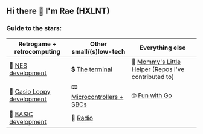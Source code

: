 ## Hi there 👋 I'm Rae (HXLNT)

### Guide to the stars:

Retrogame + retrocomputing | Other small/(s)low-tech | Everything else |
---------------------------|-------------------------|-----------------|
🍄 [NES development](https://github.com/stars/hxlnt/lists/nes-development) | 💲 [The terminal](https://github.com/stars/hxlnt/lists/the-terminal) | 🥇 [Mommy's Little Helper](https://github.com/stars/hxlnt/lists/mommy-s-little-helper) (Repos I've contributed to)
🩵 [Casio Loopy development](https://github.com/stars/hxlnt/lists/casio-loopy-development) | 📟 [Microcontrollers + SBCs](https://github.com/stars/hxlnt/lists/pager-microcontrollers-sbcs) | 🤓 [Fun with Go](https://github.com/stars/hxlnt/lists/go-development-tools)
🐐 [BASIC development](https://github.com/stars/hxlnt/lists/basic)  | 📡 [Radio](https://github.com/stars/hxlnt/lists/radio) | |

